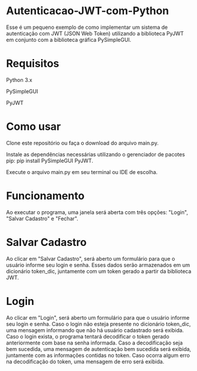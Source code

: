 # Autenticacao-JWT-com-Python
Esse é um pequeno exemplo de como implementar um sistema de autenticação com JWT (JSON Web Token) 
utilizando a biblioteca PyJWT em conjunto com a biblioteca gráfica PySimpleGUI.

# Requisitos
Python 3.x

PySimpleGUI

PyJWT

# Como usar
Clone este repositório ou faça o download do arquivo main.py.

Instale as dependências necessárias utilizando o gerenciador de pacotes pip: pip install PySimpleGUI PyJWT.

Execute o arquivo main.py em seu terminal ou IDE de escolha.

# Funcionamento
Ao executar o programa, uma janela será aberta com três opções: "Login", "Salvar Cadastro" e "Fechar".

# Salvar Cadastro
Ao clicar em "Salvar Cadastro", será aberto um formulário para que o usuário informe seu login e senha. 
Esses dados serão armazenados em um dicionário token_dic, juntamente com um token gerado a partir da biblioteca JWT.

# Login
Ao clicar em "Login", será aberto um formulário para que o usuário informe seu login e senha. 
Caso o login não esteja presente no dicionário token_dic, uma mensagem informando que não há usuário cadastrado será exibida. 
Caso o login exista, o programa tentará decodificar o token gerado anteriormente com base na senha informada. 
Caso a decodificação seja bem sucedida, uma mensagem de autenticação bem sucedida será exibida, juntamente com as informações contidas no token. 
Caso ocorra algum erro na decodificação do token, uma mensagem de erro será exibida.
